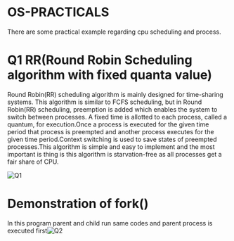 # OS-PRACTICALS
There are some practical example regarding cpu scheduling and process.
# Q1 RR(Round Robin Scheduling algorithm with fixed quanta value)
Round Robin(RR) scheduling algorithm is mainly designed for time-sharing systems. This algorithm is similar to FCFS scheduling, but in Round Robin(RR) scheduling, preemption is added which enables the system to switch between processes.
A fixed time is allotted to each process, called a quantum, for execution.Once a process is executed for the given time period that process is preempted and another process executes for the given time period.Context switching is used to save states of preempted processes.This algorithm is simple and easy to implement and the most important is thing is this algorithm is starvation-free as all processes get a fair share of CPU.


![Q1](https://user-images.githubusercontent.com/77627369/145346062-2b35c973-7aad-4709-8ecc-da98e29f1268.png)


# Demonstration of fork()
In this program parent and child run same codes and parent process is executed first![Q2](https://user-images.githubusercontent.com/77627369/145346200-3d66fde6-2afc-4cb2-800a-8785fb08c79c.png)
